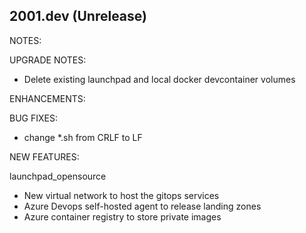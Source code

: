 ## 2001.dev (Unrelease)

NOTES:

UPGRADE NOTES:
* Delete existing launchpad and local docker devcontainer volumes

ENHANCEMENTS:

BUG FIXES:
* change *.sh from CRLF to LF

NEW FEATURES:

launchpad_opensource
* New virtual network to host the gitops services
* Azure Devops self-hosted agent to release landing zones
* Azure container registry to store private images
